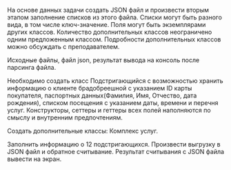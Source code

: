 На основе данных задачи создать JSON файл и произвести вторым этапом заполнение списков из этого файла. Списки могут быть разного вида, в том числе ключ-значение. Поля могут быть экземплярами других классов. Количество дополнительных классов неограничено одним предложенным классом. Подробности дополнительных классов можно обсуждать с преподавателем.

Исходные файлы, файл json, результат вывода на консоль после парсинга файла.

Необходимо создать класс Подстригающийся с возможностью хранить информацию о клиенте брадобреешной с указанием ID карты покупателя, паспортных данных(Фамилия, Имя, Отчество, дата рождения), списком посещения с указанием даты, времени и перечня услуг. Конструкторы, сеттеры и геттеры всех полей наполняются по смыслу и внутренним предпочтениям.

Создать дополнительные классы: Комплекс услуг.

Заполнить информацию о 12 подстригающихся. Произвести выгрузку в JSON файл и обратное считывание. Результат считывания с JSON файла вывести на экран.
